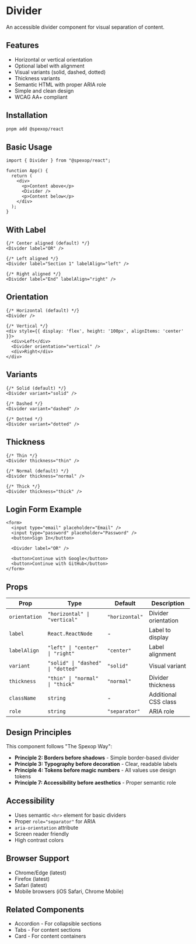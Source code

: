 # Divider

An accessible divider component for visual separation of content.

## Features

- Horizontal or vertical orientation
- Optional label with alignment
- Visual variants (solid, dashed, dotted)
- Thickness variants
- Semantic HTML with proper ARIA role
- Simple and clean design
- WCAG AA+ compliant

## Installation

```bash
pnpm add @spexop/react
```

## Basic Usage

```tsx
import { Divider } from "@spexop/react";

function App() {
  return (
    <div>
      <p>Content above</p>
      <Divider />
      <p>Content below</p>
    </div>
  );
}
```

## With Label

```tsx
{/* Center aligned (default) */}
<Divider label="OR" />

{/* Left aligned */}
<Divider label="Section 1" labelAlign="left" />

{/* Right aligned */}
<Divider label="End" labelAlign="right" />
```

## Orientation

```tsx
{/* Horizontal (default) */}
<Divider />

{/* Vertical */}
<div style={{ display: 'flex', height: '100px', alignItems: 'center' }}>
  <div>Left</div>
  <Divider orientation="vertical" />
  <div>Right</div>
</div>
```

## Variants

```tsx
{/* Solid (default) */}
<Divider variant="solid" />

{/* Dashed */}
<Divider variant="dashed" />

{/* Dotted */}
<Divider variant="dotted" />
```

## Thickness

```tsx
{/* Thin */}
<Divider thickness="thin" />

{/* Normal (default) */}
<Divider thickness="normal" />

{/* Thick */}
<Divider thickness="thick" />
```

## Login Form Example

```tsx
<form>
  <input type="email" placeholder="Email" />
  <input type="password" placeholder="Password" />
  <button>Sign In</button>
  
  <Divider label="OR" />
  
  <button>Continue with Google</button>
  <button>Continue with GitHub</button>
</form>
```

## Props

| Prop | Type | Default | Description |
|------|------|---------|-------------|
| `orientation` | `"horizontal" \| "vertical"` | `"horizontal"` | Divider orientation |
| `label` | `React.ReactNode` | - | Label to display |
| `labelAlign` | `"left" \| "center" \| "right"` | `"center"` | Label alignment |
| `variant` | `"solid" \| "dashed" \| "dotted"` | `"solid"` | Visual variant |
| `thickness` | `"thin" \| "normal" \| "thick"` | `"normal"` | Divider thickness |
| `className` | `string` | - | Additional CSS class |
| `role` | `string` | `"separator"` | ARIA role |

## Design Principles

This component follows "The Spexop Way":

- **Principle 2: Borders before shadows** - Simple border-based divider
- **Principle 3: Typography before decoration** - Clear, readable labels
- **Principle 4: Tokens before magic numbers** - All values use design tokens
- **Principle 7: Accessibility before aesthetics** - Proper semantic role

## Accessibility

- Uses semantic `<hr>` element for basic dividers
- Proper `role="separator"` for ARIA
- `aria-orientation` attribute
- Screen reader friendly
- High contrast colors

## Browser Support

- Chrome/Edge (latest)
- Firefox (latest)
- Safari (latest)
- Mobile browsers (iOS Safari, Chrome Mobile)

## Related Components

- Accordion - For collapsible sections
- Tabs - For content sections
- Card - For content containers
